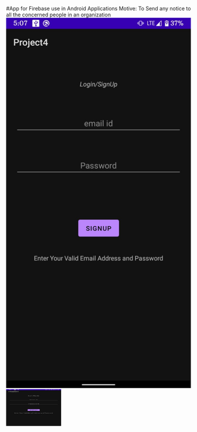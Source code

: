#App for Firebase use in Android Applications
Motive: To Send any notice to all the concerned people in an organization</br>
![Screenshot1](screenshot1.jpg)
<img src="screenshot1.jpg" alt="Login Page" title="Login Page" width="150" height="100"/>
